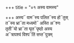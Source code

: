 +++
title = "०१ अस्य वामस्य"

+++
अस्य᳓ वाम᳓स्य पलित᳓स्य हो᳓तुस्  
त᳓स्य भ्रा᳓ता मध्यमो᳓ अस्ति अ᳓श्नः  
तृती᳓यो भ्रा᳓ता घृत᳓पृष्ठो अस्य  
अ᳓त्रापश्यं विश्प᳓तिं सप्त᳓पुत्रम्